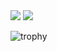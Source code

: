 <picture>
  <source
    srcset="https://github-readme-stats.vercel.app/api?username=eutropios&show_icons=true&locale=en&layout=donut"
    media="(prefers-color-scheme: dark)"
  />
  <source
    srcset="https://github-readme-stats.vercel.app/api?username=eutropios&show_icons=true&locale=en&layout=donut&theme=onedark"
    media="(prefers-color-scheme: light), (prefers-color-scheme: no-preference)"
  />
  <img src="https://github-readme-stats.vercel.app/api?username=eutropios&show_icons=true&locale=en&layout=donut&theme=onedark"/>
</picture>

<picture>
  <source
    srcset="https://github-readme-stats.vercel.app/api/top-langs?username=eutropios&show_icons=true&locale=en&layout=donut&langs=5"
    media="(prefers-color-scheme: dark)"
  />
  <source
    srcset="https://github-readme-stats.vercel.app/api/top-langs?username=eutropios&show_icons=true&locale=en&layout=donut&langs=6&theme=onedark"
    media="(prefers-color-scheme: light), (prefers-color-scheme: no-preference)"
  />
  <img src="https://github-readme-stats.vercel.app/api/top-langs?username=eutropios&show_icons=true&locale=en&layout=donut&langs=6&theme=onedark"/>
</picture>

![trophy](https://github-profile-trophy.vercel.app/?username=eutropios&theme=onedark&row=2&column=4)
